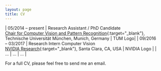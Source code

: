 ```yaml
---
layout: page
title: CV
---
```


| 05/2014 – present | Research Assistant / PhD Candidate<br>[Chair for Computer Vision and Pattern Recognition](http://vision.in.tum.de/){:target="_blank"}, Technische Universität München, Munich, Germany | TUM Logo|
| 09/2016 – 03/2017 | Research Intern Computer Vision<br>[NVIDIA Research](https://research.nvidia.com/){:target="_blank"}, Santa Clara, CA, USA | NVIDIA Logo |
| ... | ... | ... |

For a full CV, please feel free to send me an email.
